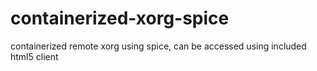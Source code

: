 # containerized-xorg-spice
containerized remote xorg using spice, can be accessed using included html5 client
